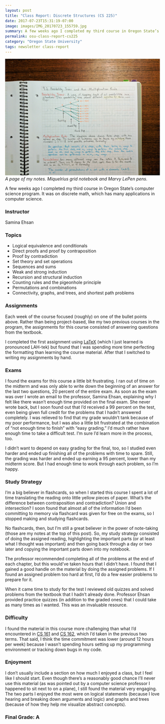 ```yaml
---
layout: post
title: "Class Report: Discrete Structures (CS 225)"
date: 2017-07-23T15:31:19-07:00
image: images/IMG_20170723_155759.jpg
summary: A few weeks ago I completed my third course in Oregon State’s computer science program. It was on discrete math, which has many applications in computer science. Here are some thoughts and tips.
permalink: osu-class-report-cs225
category: "Oregon State University"
tags: newsletter class-report
---
```


![Notes. Miquelrius grid notebook and Marvy LePen pens.](images/IMG_20170723_155759.jpg)
*A page of my notes. Miquelrius grid notebook and Marvy LePen pens.*

A few weeks ago I completed my third course in Oregon State’s computer science program. It was on discrete math, which has many applications in computer science.

### Instructor

Samina Ehsan

### Topics
- Logical equivalence and conditionals
- Direct proofs and proof by contraposition
- Proof by contradiction
- Set theory and set operations
- Sequences and sums
- Weak and strong induction
- Recursion and structural induction
- Counting rules and the pigeonhole principle
- Permutations and combinations
- Connectivity, graphs, and trees, and shortest path problems

### Assignments

Each week of the course focused (roughly) on one of the bullet points above. Rather than being project-based, like my two previous courses in the program, the assignments for this course consisted of answering questions from the textbook.

I completed the first assignment using [LaTeX](https://en.wikipedia.org/wiki/LaTeX) (which I just learned is pronounced LAH-tek) but found that I was spending more time perfecting the formatting than learning the course material. After that I switched to writing my assignments by hand.

### Exams

I found the exams for this course a little bit frustrating. I ran out of time on the midterm and was only able to write down the beginning of an answer for the last two questions, 20 percent of the entire exam. As soon as the exam was over I wrote an email to the professor, Samina Ehsan, explaining why I felt like there wasn’t enough time provided on the final exam. She never wrote back, but I soon found out that I’d received a 99 percent on the test, even being given full credit for the problems that I hadn’t answered completely. I was relieved to find that my grade wouldn’t tank because of my poor performance, but I was also a little bit frustrated at the combination of “not enough time to finish” with “easy grading.” I’d much rather have enough time to take a difficult test. I’m sure I’d learn more in the process, too.

I didn’t want to depend on easy grading for the final, too, so I studied even harder and ended up finishing all of the problems with time to spare. Still, the grading was harder and ended up earning a 95 percent, lower than my midterm score. But I had enough time to work through each problem, so I’m happy.

### Study Strategy

I’m a big believer in flashcards, so when I started this course I spent a lot of time translating the reading onto little yellow pieces of paper. What’s the difference between contraposition and contradiction? Union and intersection? I soon found that almost all of the information I’d been committing to memory via flashcard was given for free on the exams, so I stopped making and studying flashcards.

No flashcards, then, but I’m still a great believer in the power of note-taking (those are my notes at the top of this post). So, my study strategy consisted of doing the assigned reading, highlighting the important parts (or at least what I thought was important) and then going back through a day or two later and copying the important parts down into my notebook.

The professor recommended completing all of the problems at the end of each chapter, but this would’ve taken hours that I didn’t have. I found that I gained a good handle on the material by doing the assigned problems. If I found an assigned problem too hard at first, I’d do a few easier problems to prepare for it.

When it came time to study for the test I reviewed old quizzes and solved problems from the textbook that I hadn’t already done. Professor Ehsan provided practice quizzes (in addition to the graded ones) that I could take as many times as I wanted. This was an invaluable resource.

### Difficulty

I found the material in this course more challenging than what I’d encountered in [CS 161](class-report-introduction-to-programming-cs-161) and [CS 162](class-report-intro-to-programming-ii-cs-162), which I’d taken in the previous two terms. That said, I think the time commitment was lower (around 12 hours per week) because I wasn’t spending hours setting up my programming environment or tracking down bugs in my code.

### Enjoyment

I don’t usually include a section on how much I enjoyed a class, but I feel like I should start. Even though there’s a reasonably good chance I’ll never use this material (as was pointed out by a computer science professor I happened to sit next to on a plane), I still found the material very engaging. The two parts I enjoyed the most were on logical statements (because I love hearing and breaking down arguments and logic) and graphs and trees (because of how they help me visualize abstract concepts).

### Final Grade: A